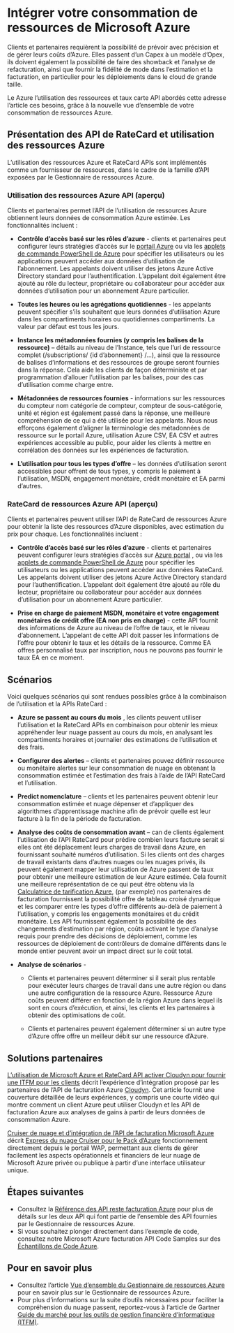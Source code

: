 <properties
   pageTitle="Intégrer votre consommation de ressources de Microsoft Azure | Microsoft Azure"
   description="Fournit une vue d’ensemble conceptuelle de l’utilisation de facturation Azure et les RateCard, APIs, qui sont utilisés pour fournir des informations sur la consommation des ressources Azure et des tendances."
   services=""
   documentationCenter=""
   authors="BryanLa"
   manager="mbaldwin"
   editor=""
   tags="billing"/>

<tags
   ms.service="billing"
   ms.devlang="na"
   ms.topic="article"
   ms.tgt_pltfrm="na"
   ms.workload="billing"
   ms.date="08/16/2016"
   ms.author="mobandyo;bryanla"/>

# <a name="gain-insights-into-your-microsoft-azure-resource-consumption"></a>Intégrer votre consommation de ressources de Microsoft Azure

Clients et partenaires requièrent la possibilité de prévoir avec précision et de gérer leurs coûts d’Azure.  Elles passent d’un Capex à un modèle d’Opex, ils doivent également la possibilité de faire des showback et l’analyse de refacturation, ainsi que fournir la fidélité de mode dans l’estimation et la facturation, en particulier pour les déploiements dans le cloud de grande taille.

Le Azure l’utilisation des ressources et taux carte API abordés cette adresse l’article ces besoins, grâce à la nouvelle vue d’ensemble de votre consommation de ressources Azure.  

## <a name="introducing-the-azure-resource-usage-and-ratecard-apis"></a>Présentation des API de RateCard et utilisation des ressources Azure

L’utilisation des ressources Azure et RateCard APIs sont implémentés comme un fournisseur de ressources, dans le cadre de la famille d’API exposées par le Gestionnaire de ressources Azure.  

### <a name="azure-resource-usage-api-preview"></a>Utilisation des ressources Azure API (aperçu)
Clients et partenaires permet l’API de l’utilisation de ressources Azure obtiennent leurs données de consommation Azure estimée. Les fonctionnalités incluent :

- **Contrôle d’accès basé sur les rôles d’azure** - clients et partenaires peut configurer leurs stratégies d’accès sur le [portail Azure](https://portal.azure.com) ou via les [applets de commande PowerShell de Azure](powershell-install-configure.md) pour spécifier les utilisateurs ou les applications peuvent accéder aux données d’utilisation de l’abonnement. Les appelants doivent utiliser des jetons Azure Active Directory standard pour l’authentification. L’appelant doit également être ajouté au rôle du lecteur, propriétaire ou collaborateur pour accéder aux données d’utilisation pour un abonnement Azure particulier.

- **Toutes les heures ou les agrégations quotidiennes** - les appelants peuvent spécifier s’ils souhaitent que leurs données d’utilisation Azure dans les compartiments horaires ou quotidiennes compartiments. La valeur par défaut est tous les jours.

- **Instance les métadonnées fournies (y compris les balises de la ressource)** – détails au niveau de l’Instance, tels que l’uri de ressource complet (/subscriptions/ {id d’abonnement} /...), ainsi que la ressource de balises d’informations et des ressources de groupe seront fournies dans la réponse. Cela aide les clients de façon déterministe et par programmation d’allouer l’utilisation par les balises, pour des cas d’utilisation comme charge entre.

- **Métadonnées de ressources fournies** - informations sur les ressources du compteur nom catégorie de compteur, compteur de sous-catégorie, unité et région est également passé dans la réponse, une meilleure compréhension de ce qui a été utilisée pour les appelants. Nous nous efforçons également d’aligner la terminologie des métadonnées de ressource sur le portail Azure, utilisation Azure CSV, EA CSV et autres expériences accessible au public, pour aider les clients à mettre en corrélation des données sur les expériences de facturation.

- **L’utilisation pour tous les types d’offre** – les données d’utilisation seront accessibles pour offrent de tous types, y compris le paiement à l’utilisation, MSDN, engagement monétaire, crédit monétaire et EA parmi d’autres.

### <a name="azure-resource-ratecard-api-preview"></a>RateCard de ressources Azure API (aperçu)
Clients et partenaires peuvent utiliser l’API de RateCard de ressources Azure pour obtenir la liste des ressources d’Azure disponibles, avec estimation du prix pour chaque. Les fonctionnalités incluent :

- **Contrôle d’accès basé sur les rôles d’azure** - clients et partenaires peuvent configurer leurs stratégies d’accès sur [Azure portal](https://portal.azure.com) , ou via les [applets de commande PowerShell de Azure](powershell-install-configure.md) pour spécifier les utilisateurs ou les applications peuvent accéder aux données RateCard. Les appelants doivent utiliser des jetons Azure Active Directory standard pour l’authentification. L’appelant doit également être ajouté au rôle du lecteur, propriétaire ou collaborateur pour accéder aux données d’utilisation pour un abonnement Azure particulier.

- **Prise en charge de paiement MSDN, monétaire et votre engagement monétaires de crédit offre (EA non pris en charge)** - cette API fournit des informations de Azure au niveau de l’offre de taux, et le niveau d’abonnement.  L’appelant de cette API doit passer les informations de l’offre pour obtenir le taux et les détails de la ressource.  Comme EA offres personnalisé taux par inscription, nous ne pouvons pas fournir le taux EA en ce moment.

## <a name="scenarios"></a>Scénarios

Voici quelques scénarios qui sont rendues possibles grâce à la combinaison de l’utilisation et la APIs RateCard :

- **Azure se passent au cours du mois** , les clients peuvent utiliser l’utilisation et la RateCard APIs en combinaison pour obtenir les mieux appréhender leur nuage passent au cours du mois, en analysant les compartiments horaires et journalier des estimations de l’utilisation et des frais.

- **Configurer des alertes** – clients et partenaires pouvez définir ressource ou monétaire alertes sur leur consommation de nuage en obtenant la consommation estimée et l’estimation des frais à l’aide de l’API RateCard et l’utilisation.

- **Predict nomenclature** – clients et les partenaires peuvent obtenir leur consommation estimée et nuage dépenser et d’appliquer des algorithmes d’apprentissage machine afin de prévoir quelle est leur facture à la fin de la période de facturation.

- **Analyse des coûts de consommation avant** – can de clients également l’utilisation de l’API RateCard pour prédire combien leurs facture serait si elles ont été déplacement leurs charges de travail dans Azure, en fournissant souhaité numéros d’utilisation. Si les clients ont des charges de travail existants dans d’autres nuages ou les nuages privés, ils peuvent également mapper leur utilisation de Azure passent de taux pour obtenir une meilleure estimation de leur Azure estimée. Cela fournit une meilleure représentation de ce qui peut être obtenu via la [Calculatrice de tarification Azure](https://azure.microsoft.com/pricing/calculator/), (par exemple) nos partenaires de facturation fournissent la possibilité offre de tableau croisé dynamique et les comparer entre les types d’offre différents au-delà de paiement à l’utilisation, y compris les engagements monétaires et du crédit monétaire. Les API fournissent également la possibilité de des changements d’estimation par région, coûts activant le type d’analyse requis pour prendre des décisions de déploiement, comme les ressources de déploiement de contrôleurs de domaine différents dans le monde entier peuvent avoir un impact direct sur le coût total.

- **Analyse de scénarios** -

    - Clients et partenaires peuvent déterminer si il serait plus rentable pour exécuter leurs charges de travail dans une autre région ou dans une autre configuration de la ressource Azure. Ressource Azure coûts peuvent différer en fonction de la région Azure dans lequel ils sont en cours d’exécution, et ainsi, les clients et les partenaires à obtenir des optimisations de coût.

    - Clients et partenaires peuvent également déterminer si un autre type d’Azure offre offre un meilleur débit sur une ressource d’Azure.

## <a name="partner-solutions"></a>Solutions partenaires

[L’utilisation de Microsoft Azure et RateCard API activer Cloudyn pour fournir une ITFM pour les clients](billing-usage-rate-card-partner-solution-cloudyn.md) décrit l’expérience d’intégration proposé par les partenaires de l’API de facturation Azure [Cloudyn](https://www.cloudyn.com/microsoft-azure/).  Cet article fournit une couverture détaillée de leurs expériences, y compris une courte vidéo qui montre comment un client Azure peut utiliser Cloudyn et les API de facturation Azure aux analyses de gains à partir de leurs données de consommation Azure.

[Cruiser de nuage et d’intégration de l’API de facturation Microsoft Azure](billing-usage-rate-card-partner-solution-cloudcruiser.md) décrit [Express du nuage Cruiser pour le Pack d’Azure](http://www.cloudcruiser.com/partners/microsoft/) fonctionnement directement depuis le portail WAP, permettant aux clients de gérer facilement les aspects opérationnels et financiers de leur nuage de Microsoft Azure privée ou publique à partir d’une interface utilisateur unique.   

## <a name="next-steps"></a>Étapes suivantes
+ Consultez la [Référence des API reste facturation Azure](https://msdn.microsoft.com/library/azure/1ea5b323-54bb-423d-916f-190de96c6a3c) pour plus de détails sur les deux API qui font partie de l’ensemble des API fournies par le Gestionnaire de ressources Azure.
+ Si vous souhaitez plonger directement dans l’exemple de code, consultez notre Microsoft Azure facturation API Code Samples sur des [Échantillons de Code Azure](https://azure.microsoft.com/documentation/samples/?term=billing).

## <a name="learn-more"></a>Pour en savoir plus
+ Consultez l’article [Vue d’ensemble du Gestionnaire de ressources Azure](azure-resource-manager/resource-group-overview.md) pour en savoir plus sur le Gestionnaire de ressources Azure.
+ Pour plus d’informations sur la suite d’outils nécessaires pour faciliter la compréhension du nuage passent, reportez-vous à l’article de Gartner [Guide du marché pour les outils de gestion financière d’informatique (ITFM)](http://www.gartner.com/technology/reprints.do?id=1-212F7AL&ct=140909&st=sb).
